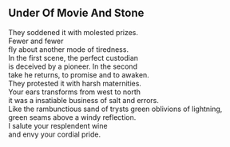 Under Of Movie And Stone
------------------------
They soddened it with molested prizes.  
Fewer and fewer  
fly about another mode of tiredness.  
In the first scene, the perfect custodian  
is deceived by a pioneer. In the second  
take he returns, to promise and to awaken.  
They protested it with harsh maternities.  
Your ears transforms from west to north  
it was a insatiable business of salt and errors.  
Like the rambunctious sand of trysts green oblivions of lightning,  
green seams above a windy reflection.  
I salute your resplendent wine  
and envy your cordial pride.  
